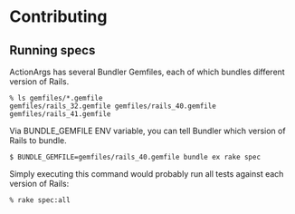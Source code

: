 # Contributing

## Running specs

ActionArgs has several Bundler Gemfiles, each of which bundles different version of Rails.

    % ls gemfiles/*.gemfile
    gemfiles/rails_32.gemfile gemfiles/rails_40.gemfile gemfiles/rails_41.gemfile

Via BUNDLE_GEMFILE ENV variable, you can tell Bundler which version of Rails to bundle.

    $ BUNDLE_GEMFILE=gemfiles/rails_40.gemfile bundle ex rake spec

Simply executing this command would probably run all tests against each version of Rails:

    % rake spec:all
